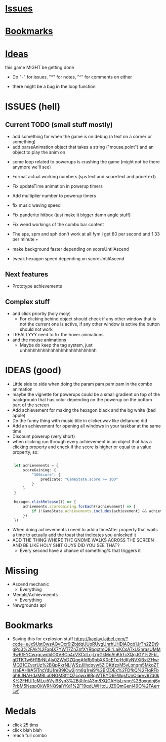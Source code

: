 # [Issues](#issues)
# [Bookmarks](#bookmarks)
# [Ideas](#ideas)

this game MIGHT be getting done

* Do "-" for issues, "*" for notes, "^" for comments on either

<!-- KAPLAY -->
- there might be a bug in the loop function

# ISSUES (hell)
## Current TODO (small stuff mostly)
- add something for when the game is on debug (a text on a corner or something)
- add parseAnimation object that takes a string ("mouse.point") and an object to play the anim on

* some loop related to powerups is crashing the game (might not be there anymore we'll see)
- Format actual working numbers (spsText and scoreText and priceText)

- Fix updateTime animation in powerup timers
- Add multiplier number to powerup timers

- fix music waving speed
- Fix panderito hitbox (just make it bigger damn angle stuff)
- Fix weird workings of the combo bar content 
- The sps, spm and sph don't work at all fym i get 80 per second and 1.33 per minute :skull:
- make background faster depending on scoreUntilAscend
- tweak hexagon speed depending on scoreUntilAscend

## Next features
- Prototype achievements

## Complex stuff
- and click priortiy (holy moly)
	* For clicking behind object should check if any other window that is not the current one is active, if any other window is active the button should not work
- I REALLYYY need to fix the hover animations
- and the mouse animations
	* Maybe do keep the tag system, just uhhhhhhhhhhhhhhhhhhhhhhhhhhhhh

# IDEAS (good)
- Little side to side when doing the param pam pam pam in the combo animation
- maybe the vignette for powerups could be a small gradient on top of the backgroudn that has color depending on the powerup on the bottom part of the screen
- Add achievement for making the hexagon black and the bg white (bad apple)
- Do the funny thing with music title in clicker.wav like deltarune did
- Add an achievement for opening all windows in your taskbar at the same time
- Discount powerup (very short)
- when clicking run through every achievement in an object that has a clicking property and check if the score is higher or equal to a value property, so:
```ts

	let achievements = {
		scoreGaining: {
			"100score": {
				predicate: "GameState.score >= 100" 
			}
		}
	}

	hexagon.clickRelease(() => {
		achivements.scoreGaining.forEach((achievement) => {
			if (!GameState.achievements.includes(achievement) && achievement.predicate == true) unlockAchievement("100score")
		})
	})
```
- When doing achievements i need to add a timeAfter property that waits a time to actually add the toast that indicates you unlocked it
- ADD THE THING WHERE THE GNOME WALKS ACROSS THE SCREEN AND BE LIKE HOLY SHIT GUYS DID YOU SEE THAT?
	* Every second have a chance of something% that triggers it

# Missing
- Ascend mechanic
	* Everything
- Medals/Achievmeents
	* Everything
- Newgrounds api

# Bookmarks
- Saving this for explosion stuff
https://kaplay.lajbel.com/?code=eJx9UstOwzAQvOcr9lZbjdqUUoRUygUhrhUHDiAOqb1JrTh2ZDt9gPo3%2FAk%2FxpIX7YWT7ZnZnfXYRbqxtmQ8irLaiKCsATxU2nrasUMMRw6fEYCwxgcwdblOXVBCo4cVXCdLojLrgGkMoAhKlrTcXQgJGY%2FbLgDTKTw6H1BrNLAjs0ZWoDZQqgAfdfb9pbXK0cETerHdKyNVXiBxtZHwrMQ21CZverUz%2BQpRkrNLjWSzJIlhdpvw5ZlCKtfzxM5vLtmqm5MkqZTsraEAHIrA5iTncYdU1reB9ICw2jrm8g1rei9%2BrZOEx%2FDfkQ%2FlqRFbqh8JNAHdaMBLu0NGM8ft1QZcqwx9lRqWTBYD6EWqsfUnOIarvv97d0kK%2FHUI1cMLui5Vyl9Syn3%2BjXifqtA3m8XQGAHjsLrvng%2Boxgdnj6yPrbM5NespOkWRNQ9aiYKd1%2F19qdLWHtcUJZ9QmGenI49O%2FAerrLvf

# Medals
- click 25 tims
- click blah blah
- reach full combo